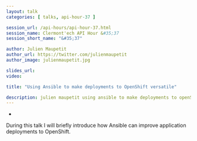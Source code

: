 ```yaml
---
layout: talk
categories: [ talks, api-hour-37 ]

session_url: /api-hours/api-hour-37.html
session_name: Clermont'ech API Hour &#35;37
session_short_name: "&#35;37"

author: Julien Maupetit
author_url: https://twitter.com/julienmaupetit
author_image: julienmaupetit.jpg

slides_url:
video:

title: "Using Ansible to make deployments to OpenShift versatile"

description: julien maupetit using ansible to make deployments to openShif versatile
---
```

-

During this talk I will briefly introduce how Ansible can improve application deployments to OpenShift.
